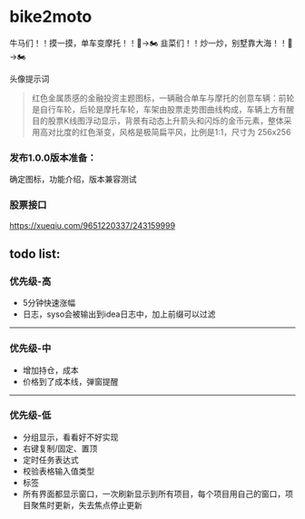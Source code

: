 # bike2moto

牛马们！！摸一摸，单车变摩托！！🚴→🏍️
韭菜们！！炒一炒，别墅靠大海！！🚴→🏍️


头像提示词

> 红色金属质感的金融投资主题图标，一辆融合单车与摩托的创意车辆：前轮是自行车轮，后轮是摩托车轮，车架由股票走势图曲线构成，车辆上方有醒目的股票K线图浮动显示，背景有动态上升箭头和闪烁的金币元素，整体采用高对比度的红色渐变，风格是极简扁平风，比例是1:1，尺寸为 256x256


### 发布1.0.0版本准备：
确定图标，功能介绍，版本兼容测试


### 股票接口

https://xueqiu.com/9651220337/243159999


## todo list:

### 优先级-高

- 5分钟快速涨幅
- 日志，syso会被输出到idea日志中，加上前缀可以过滤

---
### 优先级-中

- 增加持仓，成本
- 价格到了成本线，弹窗提醒
---
### 优先级-低

- 分组显示，看看好不好实现
- 右键复制/固定、置顶
- 定时任务表达式
- 校验表格输入值类型
- 标签
- 所有界面都显示窗口，一次刷新显示到所有项目，每个项目用自己的窗口，项目聚焦时更新，失去焦点停止更新